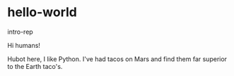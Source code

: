 # hello-world
intro-rep

Hi humans!

Hubot here, I like Python.
I've had tacos on Mars and find them far superior to the Earth taco's.
